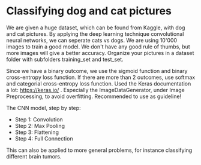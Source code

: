 # Classifying dog and cat pictures
We are given a huge dataset, which can be found from Kaggle, with dog and cat pictures. By applying the deep learning technique convolutional neural networks, we can seperate cats vs dogs. We are using 10'000 images to train a good model. We don't have any good rule of thumbs, but more images will give a better accuracy. Organize your pictures in a dataset folder with subfolders training_set and test_set. 

Since we have a binary outcome, we use the sigmoid function and binary cross-entropy loss function. If there are more than 2 outcomes, use softmax and categorial cross-entropy loss function. Used the Keras documentation a lot: https://keras.io/ . Especially the ImageDataGenerator, under Image Preprocessing, to avoid overfitting. Recommended to use as guideline!

The CNN model, step by step:
* Step 1: Convolution
* Step 2: Max Pooling
* Step 3: Flattening
* Step 4: Full Connection

This can also be applied to more general problems, for instance classifying different brain tumors. 
